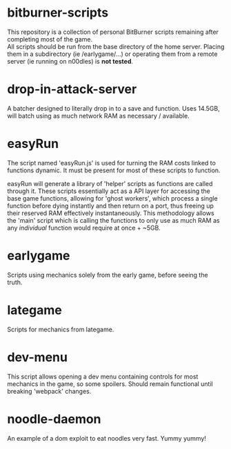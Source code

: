 # bitburner-scripts
This repository is a collection of personal BitBurner scripts remaining after completing most of the game.  
All scripts should be run from the base directory of the home server. Placing them in a subdirectory (ie /earlygame/...) or operating them from a remote server (ie running on n00dles) is **not tested**.

# drop-in-attack-server
A batcher designed to literally drop in to a save and function. Uses 14.5GB, will batch using as much network RAM as necessary / available.

# easyRun
The script named 'easyRun.js' is used for turning the RAM costs linked to functions dynamic. It must be present for most of these scripts to function.  

easyRun will generate a library of 'helper' scripts as functions are called through it. These scripts essentially act as a API layer for accessing the base game functions, allowing for 'ghost workers', which process a single function before dying instantly and then return on a port, thus freeing up their reserved RAM effectively instantaneously. This methodology allows the 'main' script which is calling the functions to only use as much RAM as any _individual_ function would require at once + ~5GB. 

# earlygame
Scripts using mechanics solely from the early game, before seeing the truth.

# lategame
Scripts for mechanics from lategame.
 
# dev-menu
This script allows opening a dev menu containing controls for most mechanics in the game, so some spoilers. Should remain functional until breaking 'webpack' changes.

# noodle-daemon
An example of a dom exploit to eat noodles very fast. Yummy yummy!
